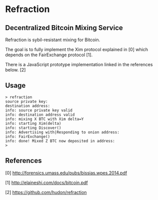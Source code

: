 # Refraction
## Decentralized Bitcoin Mixing Service

Refraction is sybil-resistant mixing for Bitcoin.

The goal is to fully implement the Xim protocol explained in [0] which depends on the FairExchange protocol [1].

There is a JavaScript prototype implementation linked in the references below. [2]


## Usage

```
> refraction
source private key:
destination address:
info: source private key valid
info: destination address valid
info: mixing X BTC with Xim delta=Y
info: starting Xim(delta)
info: starting Discover()
info: Advertising with|Responding to onion address:
info: FairExchange()
info: done! Mixed Z BTC now deposited in address:
>
```


## References


[0] http://forensics.umass.edu/pubs/bissias.wpes.2014.pdf

[1] http://elaineshi.com/docs/bitcoin.pdf

[2] https://github.com/hudon/refraction
